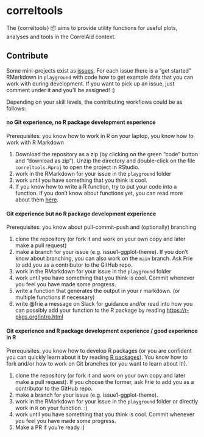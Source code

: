 correltools
================

The {correltools} :package: aims to provide utility functions for useful
plots, analyses and tools in the CorrelAid context.

## Contribute

Some mini-projects exist as
[issues](https://github.com/CorrelAid/correltools/issues). For each
issue there is a “get started” RMarkdown in `playground` with code how
to get example data that you can work with during development. If you
want to pick up an issue, just comment under it and you’ll be assigned\!
:)

Depending on your skill levels, the contributing workflows could be as
follows:

#### no Git experience, no R package development experience

Prerequisites: you know how to work in R on your laptop, you know how to
work with R Markdown

1.  Download the repository as a zip (by clicking on the green “code”
    button and “download as zip”). Unzip the directory and double-click
    on the file `correltools.Rproj` to open the project in RStudio.
2.  work in the RMarkdown for your issue in the `playground` folder
3.  work until you have something that you think is cool.
4.  If you know how to write a R function, try to put your code into a
    function. If you don’t know about functions yet, you can read more
    about them [here](https://r4ds.had.co.nz/functions.html).

#### Git experience but no R package development experience

Prerequisites: you know about pull-commit-push and (optionally)
branching

1.  clone the repository (or fork it and work on your own copy and later
    make a pull request)
2.  make a branch for your issue (e.g. issue1-ggplot-theme). If you
    don’t know about branching, you can also work on the `main`
    branch. Ask Frie to add you as a contributor to the GitHub repo.
3.  work in the RMarkdown for your issue in the `playground` folder
4.  work until you have something that you think is cool. Commit
    whenever you feel you have made some progress.
5.  write a function that generates the output in your r markdown. (or
    multiple functions if necessary)
6.  write @frie a message on Slack for guidance and/or read into how you
    can possibly add your function to the R package by reading
    <https://r-pkgs.org/intro.html>

#### Git experience and R package development experience / good experience in R

Prerequisites: you know how to develop R packages (or you are confident
you can quickly learn about it by reading [R
packages](https://r4ds.had.co.nz/index.html)). You know how to fork
and/or how to work on Git branches (or you want to learn about it\!).

1.  clone the repository (or fork it and work on your own copy and later
    make a pull request). If you choose the former, ask Frie to add you
    as a contributor to the GitHub repo.
2.  make a branch for your issue (e.g. issue1-ggplot-theme).
3.  work in the RMarkdown for your issue in the `playground` folder or
    directly work in `R` on your function. :)
4.  work until you have something that you think is cool. Commit
    whenever you feel you have made some progress.
5.  Make a PR if you’re ready :)
